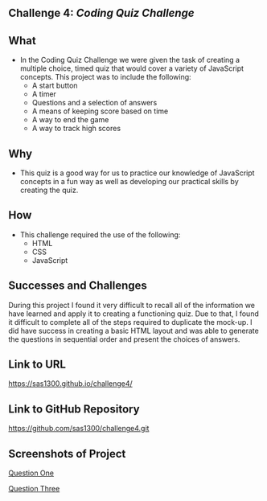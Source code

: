 ## Challenge 4:  *Coding Quiz Challenge* ##

## What ##
* In the Coding Quiz Challenge we were given the task of creating a multiple choice, timed quiz that would cover a variety of JavaScript concepts. This project was to include the following:
    * A start button
    * A timer
    * Questions and a selection of answers
    * A means of keeping score based on time
    * A way to end the game
    * A way to track high scores

## Why ##
* This quiz is a good way for us to practice our knowledge of JavaScript concepts in a fun way as well as developing our practical skills by creating the quiz.

## How ##
* This challenge required the use of the following:
    * HTML
    * CSS
    * JavaScript

## Successes and Challenges ##
 During this project I found it very difficult to recall all of the information we have learned and apply it to creating a functioning quiz.  Due to that, I found it difficult to complete all of the steps required to duplicate the mock-up.
 I did have success in creating a basic HTML layout and was able to generate the questions in sequential order and present the choices of answers.


## Link to URL ##

https://sas1300.github.io/challenge4/


## Link to GitHub Repository ##

https://github.com/sas1300/challenge4.git


## Screenshots of Project ##

[Question One](./assets/images/questionone.jpg)

[Question Three](./assets/images/questionthree.jpg)



